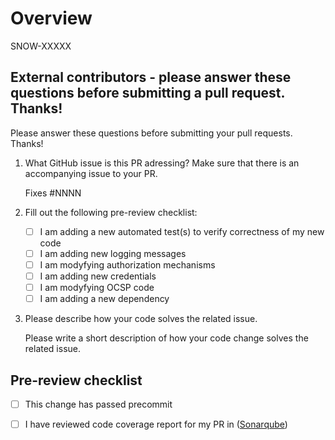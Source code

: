 # Overview

SNOW-XXXXX

## External contributors - please answer these questions before submitting a pull request. Thanks!

Please answer these questions before submitting your pull requests. Thanks!

1. What GitHub issue is this PR adressing? Make sure that there is an accompanying issue to your PR.

   Fixes #NNNN 


2. Fill out the following pre-review checklist:

   - [ ] I am adding a new automated test(s) to verify correctness of my new code
   - [ ] I am adding new logging messages
   - [ ] I am modyfying authorization mechanisms
   - [ ] I am adding new credentials
   - [ ] I am modyfying OCSP code
   - [ ] I am adding a new dependency

3. Please describe how your code solves the related issue.

   Please write a short description of how your code change solves the related issue.

## Pre-review checklist
- [ ] This change has passed precommit
- [ ] I have reviewed code coverage report for my PR in  ([Sonarqube](https://***REMOVED***/project/branches?id=snowflake-jdbc))


